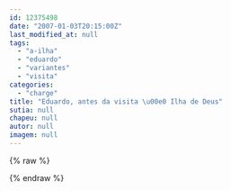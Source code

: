 ```yaml
---
id: 12375498
date: "2007-01-03T20:15:00Z"
last_modified_at: null
tags:
  - "a-ilha"
  - "eduardo"
  - "variantes"
  - "visita"
categories:
  - "charge"
title: "Eduardo, antes da visita \u00e0 Ilha de Deus"
sutia: null
chapeu: null
autor: null
imagem: null
---
```

{% raw %}
<p> </p>
{% endraw %}